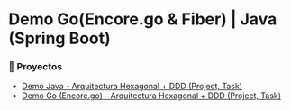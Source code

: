 # Demo Go(Encore.go & Fiber) | Java (Spring Boot)

### 📁 Proyectos

- [Demo Java - Arquitectura Hexagonal + DDD (Project, Task)](https://github.com/RacoonDevRock/demo_go_java/tree/main/java/project-manager)
- [Demo Go (Encore.go) - Arquitectura Hexagonal + DDD (Project, Task)](https://github.com/RacoonDevRock/demo_go_java/tree/main/golang/hexagonal-ddd)

